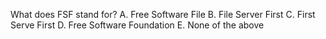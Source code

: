 What does FSF stand for?
A.	Free Software File
B.	File Server First
C.	First Serve First
D.	Free Software Foundation
E.	None of the above
